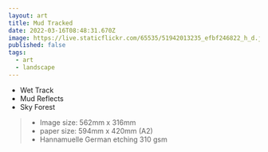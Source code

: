 ```yaml
---
layout: art
title: Mud Tracked
date: 2022-03-16T08:48:31.670Z
image: https://live.staticflickr.com/65535/51942013235_efbf246822_h_d.jpg
published: false
tags:
  - art
  - landscape
---
```

* Wet Track
* Mud Reflects
* Sky Forest

> - Image size: 562mm x 316mm
> - paper size: 594mm x 420mm (A2)
> - Hannamuelle German etching 310 gsm
